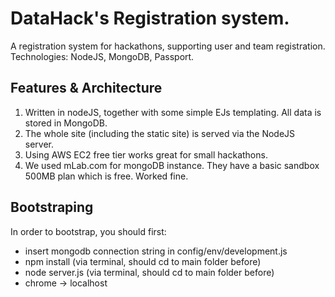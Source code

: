 # DataHack's Registration system.

A registration system for hackathons, supporting user and team registration.
Technologies: NodeJS, MongoDB, Passport.


## Features & Architecture
1) Written in nodeJS, together with some simple EJs templating. All data is stored in MongoDB.
2) The whole site (including the static site) is served via the NodeJS server.
3) Using AWS EC2 free tier works great for small hackathons.
4) We used mLab.com for mongoDB instance. They have a basic sandbox 500MB plan which is free. Worked fine.

## Bootstraping
In order to bootstrap, you should first:
* insert mongodb connection string in config/env/development.js
* npm install (via terminal, should cd to main folder before)
* node server.js (via terminal, should cd to main folder before)
* chrome -> localhost
